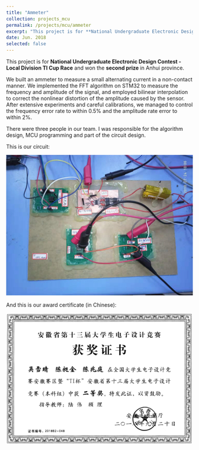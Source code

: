 ```yaml
---
title: "Ammeter"
collection: projects_mcu
permalink: /projects/mcu/ammeter
excerpt: "This project is for **National Undergraduate Electronic Design Contest - Local Division TI Cup Race** and won the **second prize** in Anhui province. We built an ammeter to measure a small alternating current in a non-contact manner. We implemented the FFT algorithm on STM32 to measure the frequency and amplitude of the signal, and employed bilinear interpolation to correct the nonlinear distortion of the amplitude caused by the sensor. After extensive experiments and careful calibrations, we managed to control the frequency error rate to within 0.5% and the amplitude rate error to within 2%."
date: Jun. 2018
selected: false
---
```


This project is for **National Undergraduate Electronic Design Contest - Local Division TI Cup Race** and won the **second prize** in Anhui province.

We built an ammeter to measure a small alternating current in a non-contact manner. We implemented the FFT algorithm on STM32 to measure the frequency and amplitude of the signal, and employed bilinear interpolation to correct the nonlinear distortion of the amplitude caused by the sensor. After extensive experiments and careful calibrations, we managed to control the frequency error rate to within 0.5% and the amplitude rate error to within 2%.

There were three people in our team. I was responsible for the algorithm design, MCU programming and part of the circuit design.

This is our circuit:

![](/images/ammeter_circuit.jpg)

And this is our award certificate (in Chinese):

![](/images/ammeter_certi.png)


